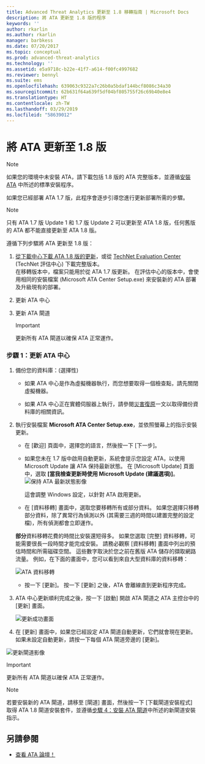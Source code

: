 ```yaml
---
title: Advanced Threat Analytics 更新至 1.8 移轉指南 | Microsoft Docs
description: 將 ATA 更新至 1.8 版的程序
keywords: ''
author: rkarlin
ms.author: rkarlin
manager: barbkess
ms.date: 07/20/2017
ms.topic: conceptual
ms.prod: advanced-threat-analytics
ms.technology: ''
ms.assetid: e5a9718c-b22e-41f7-a614-f00fc4997682
ms.reviewer: bennyl
ms.suite: ems
ms.openlocfilehash: 639063c9322a7c26b0a5bdaf144bcf8086c34a30
ms.sourcegitcommit: 62b631f64a639f5df04bf805755f26c69b40e8e4
ms.translationtype: HT
ms.contentlocale: zh-TW
ms.lasthandoff: 03/29/2019
ms.locfileid: "58639012"
---
```

# <a name="updating-ata-to-version-18"></a>將 ATA 更新至 1.8 版

> [!NOTE] 
> 如果您的環境中未安裝 ATA，請下載包括 1.8 版的 ATA 完整版本，並遵循[安裝 ATA](install-ata-step1.md) 中所述的標準安裝程序。

如果您已經部署 ATA 1.7 版，此程序會逐步引導您進行更新部署所需的步驟。

> [!NOTE] 
>  只有 ATA 1.7 版 Update 1 和 1.7 版 Update 2 可以更新至 ATA 1.8 版，任何舊版的 ATA 都不能直接更新至 ATA 1.8 版。

遵循下列步驟將 ATA 更新至 1.8 版：

1.  [從下載中心下載 ATA 1.8 版的更新](https://www.microsoft.com/download/details.aspx?id=55536)，或從 [TechNet Evaluation Center](http://www.microsoft.com/evalcenter/evaluate-microsoft-advanced-threat-analytics) (TechNet 評估中心) 下載完整版本。<br>
在移轉版本中，檔案只能用於從 ATA 1.7 版更新。 在評估中心的版本中，會使用相同的安裝檔案 (Microsoft ATA Center Setup.exe) 來安裝新的 ATA 部署及升級現有的部署。

2.  更新 ATA 中心

4.  更新 ATA 閘道

    > [!IMPORTANT]
    > 更新所有 ATA 閘道以確保 ATA 正常運作。

### <a name="step-1-update-the-ata-center"></a>步驟 1：更新 ATA 中心

1. 備份您的資料庫：(選擇性)

   -   如果 ATA 中心是作為虛擬機器執行，而您想要取得一個檢查點，請先關閉虛擬機器。

   -   如果 ATA 中心正在實體伺服器上執行，請參閱[災害復原](disaster-recovery.md)一文以取得備份資料庫的相關資訊。

2. 執行安裝檔案 **Microsoft ATA Center Setup.exe**，並依照螢幕上的指示安裝更新。

   - 在 [歡迎] 頁面中，選擇您的語言，然後按一下 [下一步]。

   - 如果您未在 1.7 版中啟用自動更新，系統會提示您設定 ATA，以使用 Microsoft Update 讓 ATA 保持最新狀態。  在 [Microsoft Update] 頁面中，選取 **[當我檢查更新時使用 Microsoft Update (建議選項)]**。
     ![保持 ATA 最新狀態影像](media/ata_ms_update.png)
     
     這會調整 Windows 設定，以針對 ATA 啟用更新。 
    
   - 在 [資料移轉] 畫面中，選取您要移轉所有或部分資料。 如果您選擇只移轉部分資料，除了異常行為偵測以外 (其需要三週的時間以建置完整的設定檔)，所有偵測都會立即運作。  
    
   **部分**資料移轉花費的時間比安裝還短得多。 如果您選取 [完整] 資料移轉，可能需要很長一段時間才能完成安裝。 請務必觀察 [資料移轉] 畫面中列出的預估時間和所需磁碟空間。 這些數字取決於您之前在舊版 ATA 儲存的擷取網路流量。 例如，在下面的畫面中，您可以看到來自大型資料庫的資料移轉：
         
   ![ATA 資料移轉](media/migration-data-migration.png)

   -  按一下 [更新]。 按一下 [更新] 之後，ATA 會離線直到更新程序完成。

3. ATA 中心更新順利完成之後，按一下 [啟動] 開啟 ATA 閘道之 ATA 主控台中的 [更新] 畫面。

   ![更新成功畫面](media/migration-center-success.png)

4. 在 [更新] 畫面中，如果您已經設定 ATA 閘道自動更新，它們就會現在更新。如果未設定自動更新，請按一下每個 ATA 閘道旁邊的 [更新]。
  
![更新閘道影像](media/migration-update-gw.png)

  
> [!IMPORTANT] 
> 更新所有 ATA 閘道以確保 ATA 正常運作。
 
> [!NOTE] 
> 若要安裝新的 ATA 閘道，請移至 [閘道] 畫面，然後按一下 [下載閘道安裝程式] 取得 ATA 1.8 閘道安裝套件，並遵循[步驟 4：安裝 ATA 閘道](install-ata-step4.md)中所述的新閘道安裝指示。


## <a name="see-also"></a>另請參閱

- [查看 ATA 論壇！](https://social.technet.microsoft.com/Forums/security/home?forum=mata)

